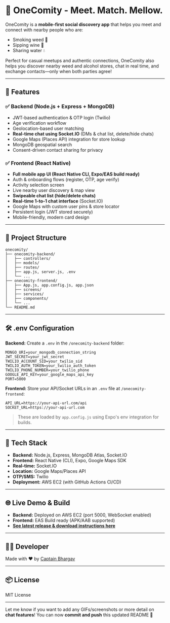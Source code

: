 # 🌿 OneComity - Meet. Match. Mellow.

OneComity is a **mobile-first social discovery app** that helps you meet and connect with nearby people who are:

* Smoking weed 🌿
* Sipping wine 🍷
* Sharing water 💧

Perfect for casual meetups and authentic connections, OneComity also helps you discover nearby weed and alcohol stores, chat in real time, and exchange contacts—only when both parties agree!

---

## 🚀 Features

### ✅ **Backend (Node.js + Express + MongoDB)**

* JWT-based authentication & OTP login (Twilio)
* Age verification workflow
* Geolocation-based user matching
* **Real-time chat using Socket.IO** (DMs & chat list, delete/hide chats)
* Google Maps (Places API) integration for store lookup
* MongoDB geospatial search
* Consent-driven contact sharing for privacy

### ✅ **Frontend (React Native)**

* **Full mobile app UI (React Native CLI, Expo/EAS build ready)**
* Auth & onboarding flows (register, OTP, age verify)
* Activity selection screen
* Live nearby user discovery & map view
* **Swipeable chat list (hide/delete chats)**
* **Real-time 1-to-1 chat interface** (Socket.IO)
* Google Maps with custom user pins & store locator
* Persistent login (JWT stored securely)
* Mobile-friendly, modern card design

---

## 📁 Project Structure

```
onecomity/
├── onecomity-backend/
│   ├── controllers/
│   ├── models/
│   ├── routes/
│   ├── app.js, server.js, .env
│   └── ...
├── onecomity-frontend/
│   ├── App.js, app.config.js, app.json
│   ├── screens/
│   ├── services/
│   ├── components/
│   └── ...
└── README.md
```

---

## 🛠️ .env Configuration

**Backend:**
Create a `.env` in the `/onecomity-backend` folder:

```env
MONGO_URI=your_mongodb_connection_string
JWT_SECRET=your_jwt_secret
TWILIO_ACCOUNT_SID=your_twilio_sid
TWILIO_AUTH_TOKEN=your_twilio_auth_token
TWILIO_PHONE_NUMBER=your_twilio_phone
GOOGLE_API_KEY=your_google_maps_api_key
PORT=5000
```

**Frontend:**
Store your API/Socket URLs in an `.env` file at `/onecomity-frontend`:

```env
API_URL=https://your-api-url.com/api
SOCKET_URL=https://your-api-url.com
```

> These are loaded by `app.config.js` using Expo's env integration for builds.

---

## 📍 Tech Stack

* **Backend:** Node.js, Express, MongoDB Atlas, Socket.IO
* **Frontend:** React Native (CLI), Expo, Google Maps SDK
* **Real-time:** Socket.IO
* **Location:** Google Maps/Places API
* **OTP/SMS:** Twilio
* **Deployment:** AWS EC2 (with GitHub Actions CI/CD)

---

## 🌐 Live Demo & Build

* **Backend:** Deployed on AWS EC2 (port 5000, WebSocket enabled)
* **Frontend:** EAS Build ready (APK/AAB supported)
* **[See latest release & download instructions here](https://expo.dev/accounts/atbhargavm/projects/onecomity-frontend/builds)**

---

## 👨‍💻 Developer

Made with ❤️ by [Captain Bhargav](https://github.com/balapate123)

---

## 📦 License

MIT License

---

Let me know if you want to add any GIFs/screenshots or more detail on **chat features**!
You can now **commit and push** this updated README 🚀
